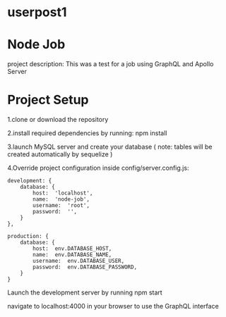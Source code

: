 # userpost1

# Node Job

project description: This was a test for a job using GraphQL and Apollo Server

# Project Setup

1.clone or download the repository

2.install required dependencies by running: npm install

3.launch MySQL server and create your database ( note: tables will be created automatically by sequelize )

4.Override project configuration inside config/server.config.js:
```
development: {
	database: {
		host:  'localhost',
		name:  'node-job',
		username:  'root',
		password:  '',
	}
},

production: {
	database: {
		host:  env.DATABASE_HOST,
		name:  env.DATABASE_NAME,
		username:  env.DATABASE_USER,
		password:  env.DATABASE_PASSWORD,
	}
}
```
Launch the development server by running npm start 

navigate to localhost:4000 in your browser to use the GraphQL interface


